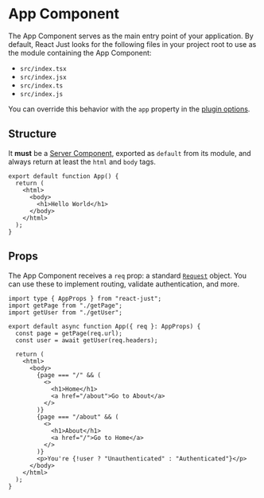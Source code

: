 # App Component

The App Component serves as the main entry point of your application. By default, React Just looks for the following files in your project root to use as the module containing the App Component:

- `src/index.tsx`
- `src/index.jsx`
- `src/index.ts`
- `src/index.js`

You can override this behavior with the `app` property in the [plugin options](/reference/core).

## Structure

It **must** be a [Server Component](https://react.dev/reference/rsc/server-components), exported as `default` from its module, and always return at least the `html` and `body` tags.

```tsx [src/index.tsx] {1,3,4,6,7}
export default function App() {
  return (
    <html>
      <body>
        <h1>Hello World</h1>
      </body>
    </html>
  );
}
```

## Props

The App Component receives a `req` prop: a standard [`Request`](https://developer.mozilla.org/en-US/docs/Web/API/Request) object. You can use these to implement routing, validate authentication, and more.

```tsx [src/index.tsx] {1,5-7}
import type { AppProps } from "react-just";
import getPage from "./getPage";
import getUser from "./getUser";

export default async function App({ req }: AppProps) {
  const page = getPage(req.url);
  const user = await getUser(req.headers);

  return (
    <html>
      <body>
        {page === "/" && (
          <>
            <h1>Home</h1>
            <a href="/about">Go to About</a>
          </>
        )}
        {page === "/about" && (
          <>
            <h1>About</h1>
            <a href="/">Go to Home</a>
          </>
        )}
        <p>You're {!user ? "Unauthenticated" : "Authenticated"}</p>
      </body>
    </html>
  );
}
```
